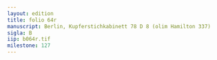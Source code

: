 ```yaml
---
layout: edition
title: folio 64r
manuscript: Berlin, Kupferstichkabinett 78 D 8 (olim Hamilton 337)
sigla: B
iip: b064r.tif
milestone: 127
---
```

